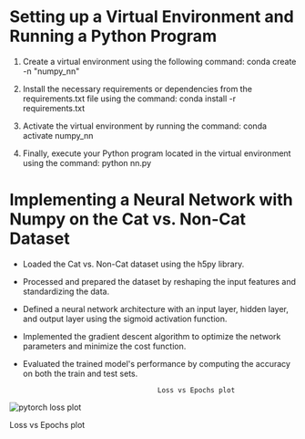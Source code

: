 # Setting up a Virtual Environment and Running a Python Program

1. Create a virtual environment using the following command:
 conda create -n "numpy_nn"


2. Install the necessary requirements or dependencies from the requirements.txt file using the command:
 conda install -r requirements.txt


3. Activate the virtual environment by running the command:
 conda activate numpy_nn


4. Finally, execute your Python program located in the virtual environment using the command:
 python nn.py


# Implementing a Neural Network with Numpy on the Cat vs. Non-Cat Dataset

- Loaded the Cat vs. Non-Cat dataset using the h5py library.
- Processed and prepared the dataset by reshaping the input features and standardizing the data.
- Defined a neural network architecture with an input layer, hidden layer, and output layer using the sigmoid activation function.
- Implemented the gradient descent algorithm to optimize the network parameters and minimize the cost function.
- Evaluated the trained model's performance by computing the accuracy on both the train and test sets.


                                       Loss vs Epochs plot
![pytorch loss plot](https://github.com/aashir023/AI-Summer-Internship/assets/92915317/2d959978-92bf-4142-a94f-d7632b35436a)

Loss vs Epochs plot


